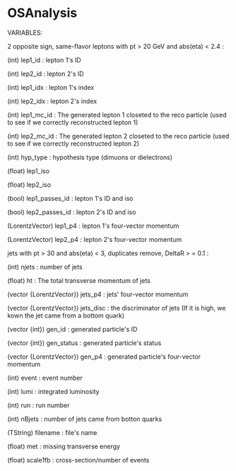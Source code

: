 # OSAnalysis

VARIABLES:


2 opposite sign, same-flavor leptons with pt > 20 GeV and abs(eta) < 2.4 :

(int) lep1_id : lepton 1's ID

(int) lep2_id : lepton 2's ID

(int) lep1_idx : lepton 1's index

(int) lep2_idx : lepton 2's index

(int) lep1_mc_id : The generated lepton 1 closeted to the reco particle (used to see if we correctly reconstructed lepton 1)

(int) lep2_mc_id : The generated lepton 2 closeted to the reco particle (used to see if we correctly reconstructed lepton 2)

(int) hyp_type : hypothesis type (dimuons or dielectrons)

(float) lep1_iso

(float) lep2_iso

(bool) lep1_passes_id : lepton 1's ID and iso

(bool) lep2_passes_id : lepton 2's ID and iso

(LorentzVector) lep1_p4 : lepton 1's four-vector momentum

(LorentzVector) lep2_p4 : lepton 2's four-vector momentum


jets with pt > 30 and abs(eta) < 3, duplicates remove, DeltaR > = 0.1 :

(int) njets : number of jets

(float) ht : The total transverse momentum of jets

(vector {LorentzVector}) jets_p4 : jets' four-vector momentum

(vector {LorentzVector}) jets_disc : the discriminator of jets (If it is high, we kown the jet came from a bottom quark)


(vector {int}) gen_id : generated particle's ID

(vector {int}) gen_status : generated particle's status

(vector {LorentzVector}) gen_p4 : generated particle's four-vector momentum

(int) event : event number

(int) lumi : integrated luminosity

(int) run : run number

(int) nBjets : number of jets came from botton quarks

(TString) filename : file's name

(float) met : missing transverse energy

(float) scale1fb : cross-section/number of events
